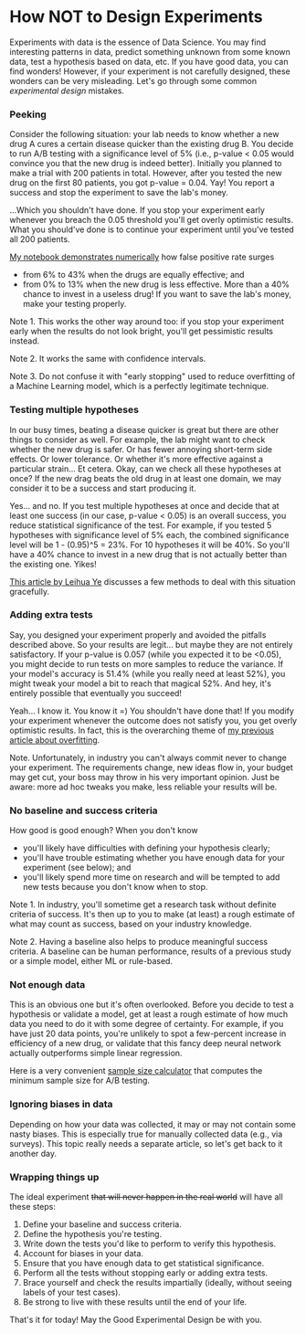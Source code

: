 <!-- META START
date_created: "2022-10-11"
META END -->
# How NOT to Design Experiments

Experiments with data is the essence of Data Science. You may find interesting patterns in data, predict something unknown from some known data, test a hypothesis based on data, etc. If you have good data, you can find wonders! However, if your experiment is not carefully designed, these wonders can be very misleading. Let's go through some common *experimental design* mistakes.

### Peeking
Consider the following situation: your lab needs to know whether a new drug A cures a certain disease quicker than the existing drug B. You decide to run A/B testing with a significance level of 5% (i.e., p-value < 0.05 would convince you that the new drug is indeed better). Initially you planned to make a trial with 200 patients in total. However, after you tested the new drug on the first 80 patients, you got p-value = 0.04. Yay! You report a success and stop the experiment to save the lab's money.

...Which you shouldn't have done. If you stop your experiment early whenever you breach the 0.05 threshold you'll get overly optimistic results. What you should've done is to continue your experiment until you've tested all 200 patients.

[My notebook demonstrates numerically](https://github.com/mysterious-ben/ds-examples/blob/master/mldesign/ab_testing_with_peeking.ipynb) how false positive rate surges 
- from 6% to 43% when the drugs are equally effective; and
- from 0% to 13% when the new drug is less effective.
More than a 40% chance to invest in a useless drug! If you want to save the lab's money, make your testing properly.

Note 1. This works the other way around too: if you stop your experiment early when the results do not look bright, you'll get pessimistic results instead.

Note 2. It works the same with confidence intervals.

Note 3. Do not confuse it with "early stopping" used to reduce overfitting of a Machine Learning model, which is a perfectly legitimate technique.

### Testing multiple hypotheses
In our busy times, beating a disease quicker is great but there are other things to consider as well. For example, the lab might want to check whether the new drug is safer. Or has fewer annoying short-term side effects. Or lower tolerance. Or whether it's more effective against a particular strain... Et cetera. Okay, can we check all these hypotheses at once? If the new drag beats the old drug in at least one domain, we may consider it to be a success and start producing it.

Yes... and no. If you test multiple hypotheses at once and decide that at least one success (in our case, p-value < 0.05) is an overall success, you reduce statistical significance of the test. For example, if you tested 5 hypotheses with significance level of 5% each, the combined significance level will be 1 - (0.95)^5 = 23%. For 10 hypotheses it will be 40%. So you'll have a 40% chance to invest in a new drug that is not actually better than the existing one. Yikes! 

[This article by Leihua Ye](https://towardsdatascience.com/multiple-comparison-a-common-pitfall-for-a-b-testing-d773f19a4a95) discusses a few methods to deal with this situation gracefully.

### Adding extra tests
Say, you designed your experiment properly and avoided the pitfalls described above. So your results are legit... but maybe they are not entirely satisfactory. If your p-value is 0.057 (while you expected it to be <0.05), you might decide to run tests on more samples to reduce the variance. If your model's accuracy is 51.4% (while you really need at least 52%), you might tweak your model a bit to reach that magical 52%. And hey, it's entirely possible that eventually you succeed!

Yeah... I know it. You know it =) You shouldn't have done that! If you modify your experiment whenever the outcome does not satisfy you, you get overly optimistic results. In fact, this is the overarching theme of [my previous article about overfitting](https://datascienceforhire.net/blog/art_of_overfitting).

Note. Unfortunately, in industry you can't always commit never to change your experiment. The requirements change, new ideas flow in, your budget may get cut, your boss may throw in his very important opinion. Just be aware: more ad hoc tweaks you make, less reliable your results will be.

### No baseline and success criteria
How good is good enough? When you don't know
- you'll likely have difficulties with defining your hypothesis clearly;
- you'll have trouble estimating whether you have enough data for your experiment (see below); and 
- you'll likely spend more time on research and will be tempted to add new tests because you don't know when to stop.

Note 1. In industry, you'll sometime get a research task without definite criteria of success. It's then up to you to make (at least) a rough estimate of what may count as success, based on your industry knowledge.

Note 2. Having a baseline also helps to produce meaningful success criteria. A baseline can be human performance, results of a previous study or a simple model, either ML or rule-based.

### Not enough data
This is an obvious one but it's often overlooked. Before you decide to test a hypothesis or validate a model, get at least a rough estimate of how much data you need to do it with some degree of certainty. For example, if you have just 20 data points, you're unlikely to spot a few-percent increase in efficiency of a new drug, or validate that this fancy deep neural network actually outperforms simple linear regression.

Here is a very convenient [sample size calculator](https://www.optimizely.com/sample-size-calculator/?conversion=10&effect=7&significance=95) that computes the minimum sample size for A/B testing.

### Ignoring biases in data
Depending on how your data was collected, it may or may not contain some nasty biases. This is especially true for manually collected data (e.g., via surveys). This topic really needs a separate article, so let's get back to it another day.

### Wrapping things up
The ideal experiment ~~that will never happen in the real world~~ will have all these steps:
1. Define your baseline and success criteria.
2. Define the hypothesis you're testing.
3. Write down the tests you'd like to perform to verify this hypothesis.
4. Account for biases in your data.
5. Ensure that you have enough data to get statistical significance.
6. Perform all the tests without stopping early or adding extra tests.
7. Brace yourself and check the results impartially (ideally, without seeing labels of your test cases).
8. Be strong to live with these results until the end of your life.

That's it for today! May the Good Experimental Design be with you.